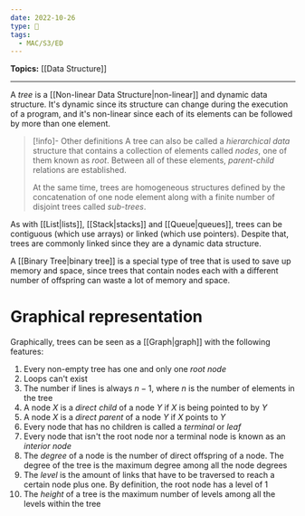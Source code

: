 ```yaml
---
date: 2022-10-26
type: 🧠
tags:
  - MAC/S3/ED
---
```


**Topics:** [[Data Structure]]

---

A _tree_ is a [[Non-linear Data Structure|non-linear]] and dynamic data structure. It's dynamic since its structure can change during the execution of a program, and it's non-linear since each of its elements can be followed by more than one element.

> [!info]- Other definitions
> A tree can also be called a _hierarchical data_ structure that contains a collection of elements called _nodes_, one of them known as _root_. Between all of these elements, _parent-child_ relations are established.
>
> At the same time, trees are homogeneous structures defined by the concatenation of one node element along with a finite number of disjoint trees called _sub-trees_.

As with [[List|lists]], [[Stack|stacks]] and [[Queue|queues]], trees can be contiguous (which use arrays) or linked (which use pointers). Despite that, trees are commonly linked since they are a dynamic data structure.

A [[Binary Tree|binary tree]] is a special type of tree that is used to save up memory and space, since trees that contain nodes each with a different number of offspring can waste a lot of memory and space.

# Graphical representation

Graphically, trees can be seen as a [[Graph|graph]] with the following features:

1. Every non-empty tree has one and only one _root node_
2. Loops can't exist
3. The number if lines is always $n-1$, where $n$ is the number of elements in the tree
4. A node $X$ is a _direct child_ of a node $Y$ if $X$ is being pointed to by $Y$
5. A node $X$ is a _direct parent_ of a node $Y$ if $X$ points to $Y$
6. Every node that has no children is called a _terminal_ or _leaf_
7. Every node that isn't the root node nor a terminal node is known as an _interior node_
8. The _degree_ of a node is the number of direct offspring of a node. The degree of the tree is the maximum degree among all the node degrees
9. The _level_ is the amount of links that have to be traversed to reach a certain node plus one. By definition, the root node has a level of 1
10. The _height_ of a tree is the maximum number of levels among all the levels within the tree

